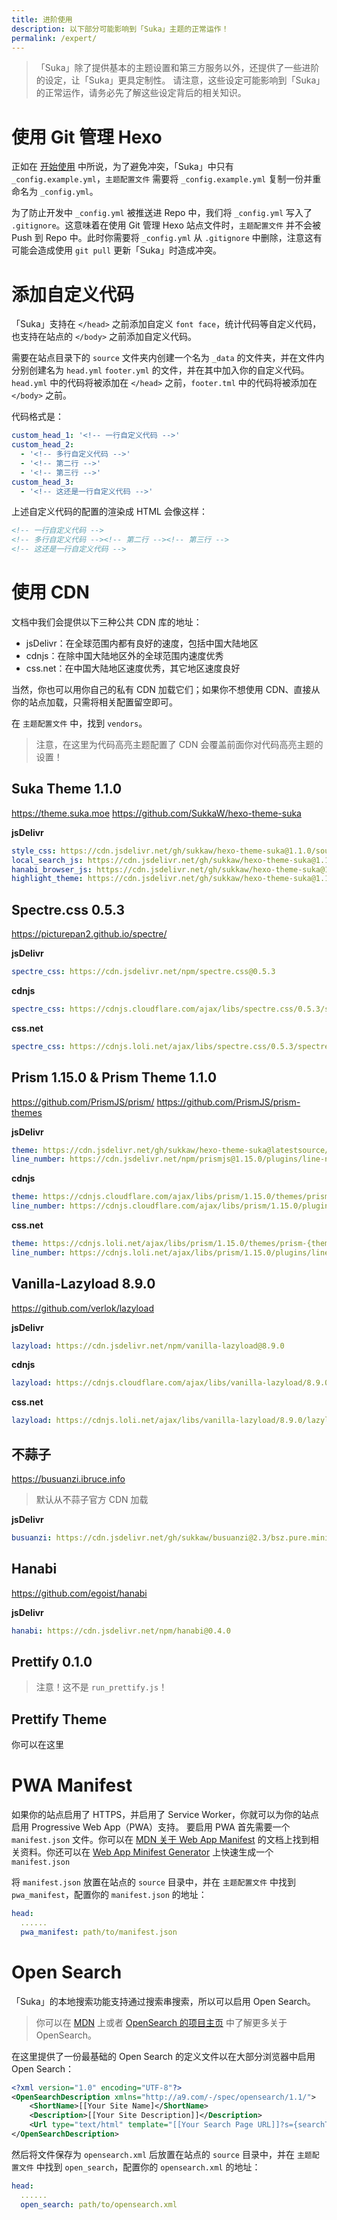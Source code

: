 ```yaml
---
title: 进阶使用
description: 以下部分可能影响到「Suka」主题的正常运作！
permalink: /expert/
---
```


> 「Suka」除了提供基本的主题设置和第三方服务以外，还提供了一些进阶的设定，让「Suka」更具定制性。 请注意，这些设定可能影响到「Suka」的正常运作，请务必先了解这些设定背后的相关知识。

# 使用 Git 管理 Hexo

正如在 [开始使用](/docs/) 中所说，为了避免冲突，「Suka」中只有 `_config.example.yml`，`主题配置文件` 需要将 `_config.example.yml` 复制一份并重命名为 `_config.yml`。

为了防止开发中 `_config.yml` 被推送进 Repo 中，我们将 `_config.yml` 写入了 `.gitignore`。这意味着在使用 Git 管理 Hexo 站点文件时，`主题配置文件` 并不会被 Push 到 Repo 中。此时你需要将 `_config.yml` 从 `.gitignore` 中删除，注意这有可能会造成使用 `git pull` 更新「Suka」时造成冲突。

# 添加自定义代码

「Suka」支持在 `</head>` 之前添加自定义 `font face`，统计代码等自定义代码，也支持在站点的 `</body>` 之前添加自定义代码。

需要在站点目录下的 `source` 文件夹内创建一个名为 `_data` 的文件夹，并在文件内分别创建名为 `head.yml` `footer.yml` 的文件，并在其中加入你的自定义代码。`head.yml` 中的代码将被添加在 `</head>` 之前，`footer.tml` 中的代码将被添加在 `</body>` 之前。

代码格式是：

```yaml
custom_head_1: '<!-- 一行自定义代码 -->'
custom_head_2:
  - '<!-- 多行自定义代码 -->'
  - '<!-- 第二行 -->'
  - '<!-- 第三行 -->'
custom_head_3:
  - '<!-- 这还是一行自定义代码 -->'
```

上述自定义代码的配置的渲染成 HTML 会像这样：

```html
<!-- 一行自定义代码 -->
<!-- 多行自定义代码 --><!-- 第二行 --><!-- 第三行 -->
<!-- 这还是一行自定义代码 -->
```

# 使用 CDN

文档中我们会提供以下三种公共 CDN 库的地址：

- jsDelivr：在全球范围内都有良好的速度，包括中国大陆地区
- cdnjs：在除中国大陆地区外的全球范围内速度优秀
- css.net：在中国大陆地区速度优秀，其它地区速度良好

当然，你也可以用你自己的私有 CDN 加载它们；如果你不想使用 CDN、直接从你的站点加载，只需将相关配置留空即可。

在 `主题配置文件` 中，找到 `vendors`。

> 注意，在这里为代码高亮主题配置了 CDN 会覆盖前面你对代码高亮主题的设置！

## Suka Theme 1.1.0

https://theme.suka.moe https://github.com/SukkaW/hexo-theme-suka

**jsDelivr**

```yaml
style_css: https://cdn.jsdelivr.net/gh/sukkaw/hexo-theme-suka@1.1.0/source/css/style.min.css
local_search_js: https://cdn.jsdelivr.net/gh/sukkaw/hexo-theme-suka@1.1.0/source/js/local-search.min.js
hanabi_browser_js: https://cdn.jsdelivr.net/gh/sukkaw/hexo-theme-suka@1.1.0/source/js/hanabi-browser.min.js
highlight_theme: https://cdn.jsdelivr.net/gh/sukkaw/hexo-theme-suka@1.1.0/source/css/highlight/[theme-name].min.css
```

## Spectre.css 0.5.3

https://picturepan2.github.io/spectre/

**jsDelivr**

```yaml
spectre_css: https://cdn.jsdelivr.net/npm/spectre.css@0.5.3
```

**cdnjs**

```yaml
spectre_css: https://cdnjs.cloudflare.com/ajax/libs/spectre.css/0.5.3/spectre.min.css
```

**css.net**

```yaml
spectre_css: https://cdnjs.loli.net/ajax/libs/spectre.css/0.5.3/spectre.min.css
```

## Prism 1.15.0 & Prism Theme 1.1.0

https://github.com/PrismJS/prism/ https://github.com/PrismJS/prism-themes

**jsDelivr**

```yaml
theme: https://cdn.jsdelivr.net/gh/sukkaw/hexo-theme-suka@latestsource/lib/prism/prism-{theme-name}.css
line_number: https://cdn.jsdelivr.net/npm/prismjs@1.15.0/plugins/line-numbers/prism-line-numbers.min.css
```

**cdnjs**

```yaml
theme: https://cdnjs.cloudflare.com/ajax/libs/prism/1.15.0/themes/prism-{theme-name}.min.css
line_number: https://cdnjs.cloudflare.com/ajax/libs/prism/1.15.0/plugins/line-numbers/prism-line-numbers.min.css
```

**css.net**

```yaml
theme: https://cdnjs.loli.net/ajax/libs/prism/1.15.0/themes/prism-{theme-name}.min.css
line_number: https://cdnjs.loli.net/ajax/libs/prism/1.15.0/plugins/line-numbers/prism-line-numbers.min.css
```

## Vanilla-Lazyload 8.9.0

https://github.com/verlok/lazyload

**jsDelivr**

```yaml
lazyload: https://cdn.jsdelivr.net/npm/vanilla-lazyload@8.9.0
```

**cdnjs**

```yaml
lazyload: https://cdnjs.cloudflare.com/ajax/libs/vanilla-lazyload/8.9.0/lazyload.min.js
```

**css.net**

```yaml
lazyload: https://cdnjs.loli.net/ajax/libs/vanilla-lazyload/8.9.0/lazyload.min.js
```

## 不蒜子

https://busuanzi.ibruce.info

> 默认从不蒜子官方 CDN 加载

**jsDelivr**

```yaml
busuanzi: https://cdn.jsdelivr.net/gh/sukkaw/busuanzi@2.3/bsz.pure.mini.js
```

## Hanabi

https://github.com/egoist/hanabi

**jsDelivr**

```yaml
hanabi: https://cdn.jsdelivr.net/npm/hanabi@0.4.0
```

## Prettify 0.1.0

> 注意！这不是 `run_prettify.js`！

## Prettify Theme

你可以在这里

# PWA Manifest

如果你的站点启用了 HTTPS，并启用了 Service Worker，你就可以为你的站点启用 Progressive Web App（PWA）支持。
要启用 PWA 首先需要一个 `manifest.json` 文件。你可以在 [MDN 关于 Web App Manifest](https://developer.mozilla.org/en-US/docs/Web/Manifest) 的文档上找到相关资料。你还可以在 [Web App Minifest Generator](https://app-manifest.firebaseapp.com/) 上快速生成一个 `manifest.json`

将 `manifest.json` 放置在站点的 `source` 目录中，并在 `主题配置文件` 中找到 `pwa_manifest`，配置你的 `manifest.json` 的地址：

```yaml
head:
  ......
  pwa_manifest: path/to/manifest.json
```

# Open Search

「Suka」的本地搜索功能支持通过搜索串搜索，所以可以启用 Open Search。

> 你可以在 [MDN](https://developer.mozilla.org/en-US/docs/Web/OpenSearch) 上或者 [OpenSearch 的项目主页](https://github.com/dewitt/opensearch) 中了解更多关于 OpenSearch。

在这里提供了一份最基础的 Open Search 的定义文件以在大部分浏览器中启用 Open Search：

```xml
<?xml version="1.0" encoding="UTF-8"?>
<OpenSearchDescription xmlns="http://a9.com/-/spec/opensearch/1.1/">
    <ShortName>[[Your Site Name]</ShortName>
    <Description>[[Your Site Description]]</Description>
    <Url type="text/html" template="[[Your Search Page URL]]?s={searchTerms}" />
</OpenSearchDescription>
```

然后将文件保存为 `opensearch.xml` 后放置在站点的 `source` 目录中，并在 `主题配置文件` 中找到 `open_search`，配置你的 `opensearch.xml` 的地址：

```yaml
head:
  ......
  open_search: path/to/opensearch.xml
```

